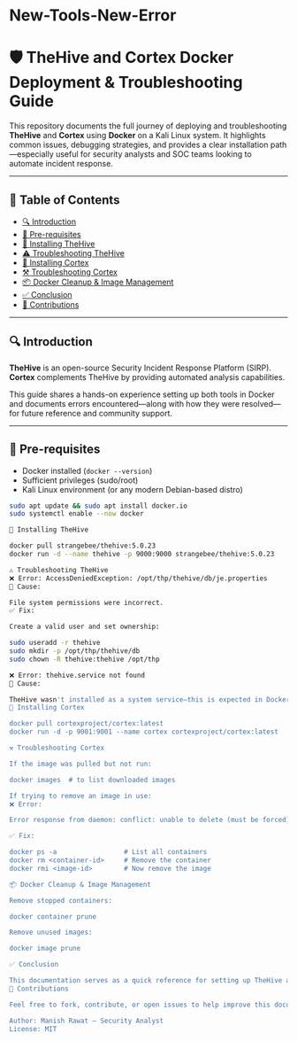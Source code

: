 # New-Tools-New-Error

# 🛡️ TheHive and Cortex Docker Deployment & Troubleshooting Guide

This repository documents the full journey of deploying and troubleshooting **TheHive** and **Cortex** using **Docker** on a Kali Linux system. It highlights common issues, debugging strategies, and provides a clear installation path—especially useful for security analysts and SOC teams looking to automate incident response.

---

## 📌 Table of Contents

- [🔍 Introduction](#-introduction)
- [🧰 Pre-requisites](#-pre-requisites)
- [🐝 Installing TheHive](#-installing-thehive)
- [⚠️ Troubleshooting TheHive](#-troubleshooting-thehive)
- [🔬 Installing Cortex](#-installing-cortex)
- [⚒️ Troubleshooting Cortex](#-troubleshooting-cortex)
- [📦 Docker Cleanup & Image Management](#-docker-cleanup--image-management)
- [✅ Conclusion](#-conclusion)
- [🤝 Contributions](#-contributions)

---

## 🔍 Introduction

**TheHive** is an open-source Security Incident Response Platform (SIRP).  
**Cortex** complements TheHive by providing automated analysis capabilities.

This guide shares a hands-on experience setting up both tools in Docker and documents errors encountered—along with how they were resolved—for future reference and community support.

---

## 🧰 Pre-requisites

- Docker installed (`docker --version`)
- Sufficient privileges (sudo/root)
- Kali Linux environment (or any modern Debian-based distro)

```bash
sudo apt update && sudo apt install docker.io
sudo systemctl enable --now docker

🐝 Installing TheHive

docker pull strangebee/thehive:5.0.23
docker run -d --name thehive -p 9000:9000 strangebee/thehive:5.0.23

⚠️ Troubleshooting TheHive
❌ Error: AccessDeniedException: /opt/thp/thehive/db/je.properties
🔎 Cause:

File system permissions were incorrect.
✅ Fix:

Create a valid user and set ownership:

sudo useradd -r thehive
sudo mkdir -p /opt/thp/thehive/db
sudo chown -R thehive:thehive /opt/thp

❌ Error: thehive.service not found
🔎 Cause:

TheHive wasn't installed as a system service—this is expected in Docker-based deployment.
🔬 Installing Cortex

docker pull cortexproject/cortex:latest
docker run -d -p 9001:9001 --name cortex cortexproject/cortex:latest

⚒️ Troubleshooting Cortex

If the image was pulled but not run:

docker images  # to list downloaded images

If trying to remove an image in use:
❌ Error:

Error response from daemon: conflict: unable to delete (must be forced) - image is being used by a container

✅ Fix:

docker ps -a                 # List all containers
docker rm <container-id>     # Remove the container
docker rmi <image-id>        # Now remove the image

📦 Docker Cleanup & Image Management

Remove stopped containers:

docker container prune

Remove unused images:

docker image prune

✅ Conclusion

This documentation serves as a quick reference for setting up TheHive and Cortex using Docker. It reflects real-world setup challenges and resolutions, helping analysts avoid common pitfalls.
🤝 Contributions

Feel free to fork, contribute, or open issues to help improve this documentation. Security is a collaborative effort!

Author: Manish Rawat – Security Analyst
License: MIT
